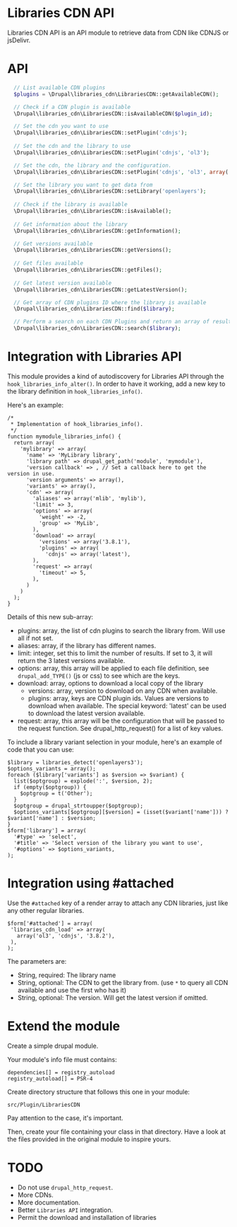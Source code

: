 # Libraries CDN API

Libraries CDN API is an API module to retrieve data from CDN like CDNJS or jsDelivr.

# API
```php
  // List available CDN plugins
  $plugins = \Drupal\libraries_cdn\LibrariesCDN::getAvailableCDN();

  // Check if a CDN plugin is available
  \Drupal\libraries_cdn\LibrariesCDN::isAvailableCDN($plugin_id);

  // Set the cdn you want to use
  \Drupal\libraries_cdn\LibrariesCDN::setPlugin('cdnjs');
  
  // Set the cdn and the library to use
  \Drupal\libraries_cdn\LibrariesCDN::setPlugin('cdnjs', 'ol3');

  // Set the cdn, the library and the configuration.
  \Drupal\libraries_cdn\LibrariesCDN::setPlugin('cdnjs', 'ol3', array('request' => array('timeout' => 5)));

  // Set the library you want to get data from
  \Drupal\libraries_cdn\LibrariesCDN::setLibrary('openlayers');
  
  // Check if the library is available
  \Drupal\libraries_cdn\LibrariesCDN::isAvailable();
  
  // Get information about the library
  \Drupal\libraries_cdn\LibrariesCDN::getInformation();

  // Get versions available
  \Drupal\libraries_cdn\LibrariesCDN::getVersions();
  
  // Get files available
  \Drupal\libraries_cdn\LibrariesCDN::getFiles();
  
  // Get latest version available
  \Drupal\libraries_cdn\LibrariesCDN::getLatestVersion();

  // Get array of CDN plugins ID where the library is available
  \Drupal\libraries_cdn\LibrariesCDN::find($library);

  // Perform a search on each CDN Plugins and return an array of results
  \Drupal\libraries_cdn\LibrariesCDN::search($library);
```
# Integration with Libraries API

This module provides a kind of autodiscovery for Libraries API through the ```hook_libraries_info_alter()```.
In order to have it working, add a new key to the library definition in ```hook_libraries_info()```.

Here's an example:

```
/*
 * Implementation of hook_libraries_info().
 */
function mymodule_libraries_info() {
  return array(
    'mylibrary' => array(
      'name' => 'MyLibrary library',
      'library path' => drupal_get_path('module', 'mymodule'),
      'version callback' => , // Set a callback here to get the version in use.
      'version arguments' => array(),
      'variants' => array(),
      'cdn' => array(
        'aliases' => array('mlib', 'mylib'),
        'limit' => 3,
        'options' => array(
          'weight' => -2,
          'group' => 'MyLib',
        ),
        'download' => array(
          'versions' => array('3.8.1'),
          'plugins' => array(
            'cdnjs' => array('latest'),
        ),
        'request' => array(
          'timeout' => 5,
        ),
      )
    )
  );
}
```

Details of this new sub-array:
- plugins: array, the list of cdn plugins to search the library from. Will use all if not set.
- aliases: array, if the library has different names.
- limit: integer, set this to limit the number of results. If set to 3, it will return the 3 latest versions available.
- options: array, this array will be applied to each file definition, see ```drupal_add_TYPE()``` (js or css) to see which are the keys.
- download: array, options to download a local copy of the library
  - versions: array, version to download on any CDN when available.
  - plugins: array, keys are CDN plugin ids. Values are versions to download when available. The special keyword: 'latest' can be used to download the latest version available.
- request: array, this array will be the configuration that will be passed to the request function. See drupal_http_request() for a list of key values.

To include a library variant selection in your module, here's an example of code that you can use:

```
$library = libraries_detect('openlayers3');
$options_variants = array();
foreach ($library['variants'] as $version => $variant) {
  list($optgroup) = explode(':', $version, 2);
  if (empty($optgroup)) {
    $optgroup = t('Other');
  }
  $optgroup = drupal_strtoupper($optgroup);
  $options_variants[$optgroup][$version] = (isset($variant['name'])) ? $variant['name'] : $version;
}
$form['library'] = array(
  '#type' => 'select',
  '#title' => 'Select version of the library you want to use',
  '#options' => $options_variants,
);
```

# Integration using #attached

Use the ```#attached``` key of a render array to attach any CDN libraries, just like any other regular libraries.

```
$form['#attached'] = array(
 'libraries_cdn_load' => array(
   array('ol3', 'cdnjs', '3.8.2'),
 ),
);
```

The parameters are:
- String, required: The library name 
- String, optional: The CDN to get the library from. (use ```*``` to query all CDN available and use the first who has it)
- String, optional: The version. Will get the latest version if omitted.

# Extend the module

Create a simple drupal module.

Your module's info file must contains:

```
dependencies[] = registry_autoload
registry_autoload[] = PSR-4
```

Create directory structure that follows this one in your module:

```
src/Plugin/LibrariesCDN
```

Pay attention to the case, it's important.

Then, create your file containing your class in that directory.
Have a look at the files provided in the original module to inspire yours.

# TODO
* Do not use ```drupal_http_request```.
* More CDNs.
* More documentation.
* Better ```Libraries API``` integration.
* Permit the download and installation of libraries
